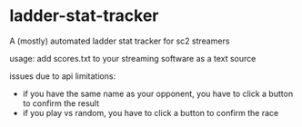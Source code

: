 # ladder-stat-tracker
A (mostly) automated ladder stat tracker for sc2 streamers

usage: add scores.txt to your streaming software as a text source

issues due to api limitations:
- if you have the same name as your opponent, you have to click a button to confirm the result
- if you play vs random, you have to click a button to confirm the race
